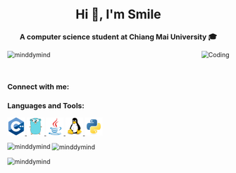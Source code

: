<h1 align="center">Hi 👋, I'm Smile</h1>
<h3 align="center">A computer science student at Chiang Mai University 🎓</h3>
<img align="right" alt="Coding" src="https://64.media.tumblr.com/c70e8fcdf61a132a873f99db163896a2/tumblr_o48ggtdpJA1sfmahro1_400.gifv">

<p align="left"> <img src="https://komarev.com/ghpvc/?username=minddymind&label=Profile%20views&color=0e75b6&style=flat" alt="minddymind" /> </p>

<p align="left"> <a href="https://twitter.com/" target="blank"><img src="https://img.shields.io/twitter/follow/?logo=twitter&style=for-the-badge" alt="" /></a> </p>

<h3 align="left">Connect with me:</h3>
<p align="left">
</p>

<h3 align="left">Languages and Tools:</h3>
<p align="left"> <a href="https://www.w3schools.com/cpp/" target="_blank" rel="noreferrer"> <img src="https://raw.githubusercontent.com/devicons/devicon/master/icons/cplusplus/cplusplus-original.svg" alt="cplusplus" width="40" height="40"/> </a> <a href="https://golang.org" target="_blank" rel="noreferrer"> <img src="https://raw.githubusercontent.com/devicons/devicon/master/icons/go/go-original.svg" alt="go" width="40" height="40"/> </a> <a href="https://www.java.com" target="_blank" rel="noreferrer"> <img src="https://raw.githubusercontent.com/devicons/devicon/master/icons/java/java-original.svg" alt="java" width="40" height="40"/> </a> <a href="https://www.linux.org/" target="_blank" rel="noreferrer"> <img src="https://raw.githubusercontent.com/devicons/devicon/master/icons/linux/linux-original.svg" alt="linux" width="40" height="40"/> </a> <a href="https://www.python.org" target="_blank" rel="noreferrer"> <img src="https://raw.githubusercontent.com/devicons/devicon/master/icons/python/python-original.svg" alt="python" width="40" height="40"/> </a> </p>

<p><img align="left" src="https://github-readme-stats.vercel.app/api/top-langs?username=minddymind&show_icons=true&locale=en&layout=compact" alt="minddymind" /></p>

<p>&nbsp;<img align="center" src="https://github-readme-stats.vercel.app/api?username=minddymind&show_icons=true&locale=en" alt="minddymind" /></p>

<p><img align="center" src="https://github-readme-streak-stats.herokuapp.com/?user=minddymind&" alt="minddymind" /></p>

